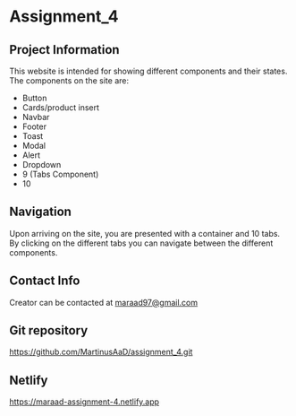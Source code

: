 # Assignment_4

## Project Information

This website is intended for showing different components and their states.
The components on the site are:

- Button
- Cards/product insert
- Navbar
- Footer
- Toast
- Modal
- Alert
- Dropdown
- 9 (Tabs Component)
- 10

## Navigation

Upon arriving on the site, you are presented with a container and 10 tabs. By clicking on the different tabs you can navigate between the different components.

## Contact Info

Creator can be contacted at maraad97@gmail.com

## Git repository

https://github.com/MartinusAaD/assignment_4.git

## Netlify

https://maraad-assignment-4.netlify.app
